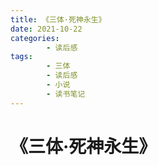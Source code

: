 ```yaml
---
title: 《三体·死神永生》
date: 2021-10-22
categories:
        - 读后感
tags:
        - 三体
        - 读后感
        - 小说
        - 读书笔记
---
```


# 《三体·死神永生》
